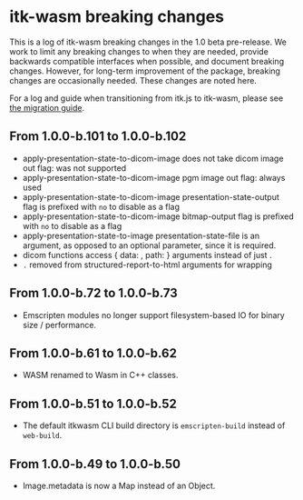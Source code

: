 # itk-wasm breaking changes

This is a log of itk-wasm breaking changes in the 1.0 beta pre-release. We work to
limit any breaking changes to when they are needed, provide backwards
compatible interfaces when possible, and document breaking changes. However,
for long-term improvement of the package, breaking changes are occasionally
needed. These changes are noted here.

For a log and guide when transitioning from itk.js to itk-wasm,
please see [the migration
guide](doc/content/docs/itk_js_to_itk_wasm_migration_guide.md).

## From 1.0.0-b.101 to 1.0.0-b.102

- apply-presentation-state-to-dicom-image does not take dicom image out flag: was not supported
- apply-presentation-state-to-dicom-image pgm image out flag: always used
- apply-presentation-state-to-dicom-image presentation-state-output flag is prefixed with `no` to disable as a flag
- apply-presentation-state-to-dicom-image bitmap-output flag is prefixed with `no` to disable as a flag
- apply-presentation-state-to-image presentation-state-file is an argument, as
  opposed to an optional parameter, since it is required.
- dicom functions access { data: <Uint8Array>, path: <string> } arguments instead of just <Uint8Array>.
- `.` removed from structured-report-to-html arguments for wrapping

## From 1.0.0-b.72 to 1.0.0-b.73

- Emscripten modules no longer support filesystem-based IO for binary size / performance.

## From 1.0.0-b.61 to 1.0.0-b.62

- WASM renamed to Wasm in C++ classes.

## From 1.0.0-b.51 to 1.0.0-b.52

- The default itkwasm CLI build directory is `emscripten-build` instead of `web-build`.

## From 1.0.0-b.49 to 1.0.0-b.50

- Image.metadata is now a Map instead of an Object.
